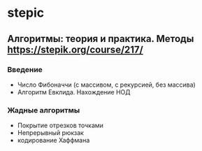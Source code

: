 # stepic
## Алгоритмы: теория и практика. Методы https://stepik.org/course/217/
### Введение
- Число Фибоначчи (с массивом, с рекурсией, без массива)
- Алгоритм Евклида. Нахождение НОД
### Жадные алгоритмы
- Покрытие отрезков точками
- Непрерывный рюкзак
- кодирование Хаффмана
